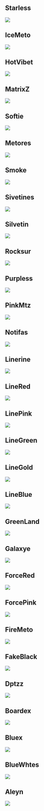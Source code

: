  Starless
  --
<img src="https://github.com/user-attachments/assets/7f10faaf-dafb-4177-ad5c-db5b3840d5e6"><br>

IceMeto
--
<img src="https://github.com/user-attachments/assets/0fbff538-e295-48d0-9933-be4f1b6762e4"><br>
    
HotVibet
--

<img src="https://github.com/user-attachments/assets/840dd7b2-11c9-4186-bf61-34d8f2a9c917"><br>
    
MatrixZ
--
<img src="https://github.com/user-attachments/assets/a3c6e4f1-2716-424a-9445-9d9e91ca46a0"><br>
    
Softie
--
<img src="https://github.com/user-attachments/assets/97dad0ad-0a46-4a5e-ba59-ae83762f13a8"><br>

Metores
--

<img src="https://github.com/user-attachments/assets/22e593f1-7d48-4da1-882a-5f223a3f2f25"><br>

Smoke
--
<img src="https://github.com/user-attachments/assets/0040f059-91db-489f-93af-41fd98b4cbd7"><br>

Sivetines
--
<img src="https://github.com/user-attachments/assets/c5f0c2ea-7b7d-492d-9751-2300bc9601311"><br>

Silvetin
--
<img src="https://github.com/user-attachments/assets/bd0758ee-a773-4088-a0be-89531d8fcded"><br>

Rocksur
--
<img src="https://github.com/user-attachments/assets/d9bf892d-c7bb-4e57-9f39-3741fe46ba15"><br>

Purpless
--

<img src="https://github.com/user-attachments/assets/524c8552-7532-4791-ba31-eacd6066464a"><br>

PinkMtz
--
<img src="https://github.com/user-attachments/assets/8e853daf-1e7f-42e5-ab46-5571c2112f43"><br>

Notifas
--
<img src="https://github.com/user-attachments/assets/73ad560b-2c1c-4069-9f8e-07b0b244d243"><br>

Linerine
--
<img src="https://github.com/user-attachments/assets/16f90af7-256a-485c-8e55-6f1dae42ff38"><br>

LineRed
--
<img src="https://github.com/user-attachments/assets/e4a95eb7-5798-43cf-b231-67968138c76c"><br>

LinePink
--
<img src="https://github.com/user-attachments/assets/ef2b49aa-567e-4bef-97ac-8661ac2fe3ab"><br>

LineGreen
--
<img src="https://github.com/user-attachments/assets/6b6b295e-67c8-4828-830f-2e20030e73a7"><br>

LineGold
--
<img src="https://github.com/user-attachments/assets/c8c34356-8092-4873-b639-c5bfffe294f9"><br>

LineBlue
--
<img src="https://github.com/user-attachments/assets/904ec0cb-aeb3-49c8-8317-058c32e5726a"><br>

GreenLand
--
<img src="https://github.com/user-attachments/assets/aaaa927e-4d5f-415a-9da2-170d45b37224"><br>

Galaxye
--
<img src="https://github.com/user-attachments/assets/5d85c0e6-d739-49a2-8e6c-c564a7a4a20b"><br>

ForceRed
--
<img src="https://github.com/user-attachments/assets/029f3ed1-2de4-4058-be21-a1dd05989773"><br>

ForcePink
--
<img src="https://github.com/user-attachments/assets/d36e94a3-6f4a-4176-8da0-0892ac2be433"><br>

FireMeto
--
<img src="https://github.com/user-attachments/assets/862181cf-1522-4646-b668-53249c27f6e6"><br>

FakeBlack
--
<img src="https://github.com/user-attachments/assets/465a108f-014b-45ba-b433-e69dab7d4d31"><br>

Dptzz
--
<img src="https://github.com/user-attachments/assets/f1ef4d54-dc33-4873-a746-a6964594b9fc"><br>

Boardex
--
<img src="https://github.com/user-attachments/assets/9696074d-3b39-4db4-a514-206b048a345b"><br>

Bluex
--
<img src="https://github.com/user-attachments/assets/daf16d6f-5959-41e5-853c-7334a011c1f6"><br>

BlueWhtes
--
<img src="https://github.com/user-attachments/assets/dabbf08a-7717-47b9-b350-57fc7cc4f638"><br>

Aleyn
--
<img src="https://github.com/user-attachments/assets/2d846b63-b7ec-4119-ae11-11c41cdaa9ea"><br>
